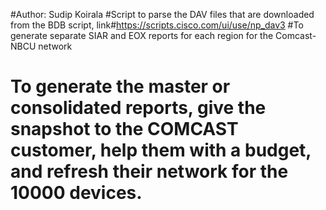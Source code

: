 #Author: Sudip Koirala
#Script to parse the DAV files that are downloaded from the BDB script, link#https://scripts.cisco.com/ui/use/np_dav3
#To generate separate SIAR and EOX reports for each region for the Comcast-NBCU network
# To generate the master or consolidated reports, give the snapshot to the COMCAST customer, help them with a budget, and refresh their network for the 10000 devices.